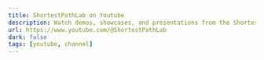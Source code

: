 ```yaml
---
title: ShortestPathLab on Youtube
description: Watch demos, showcases, and presentations from the ShortestPathLab cohort.
url: https://www.youtube.com/@ShortestPathLab
dark: false
tags: [youtube, channel]
---
```


